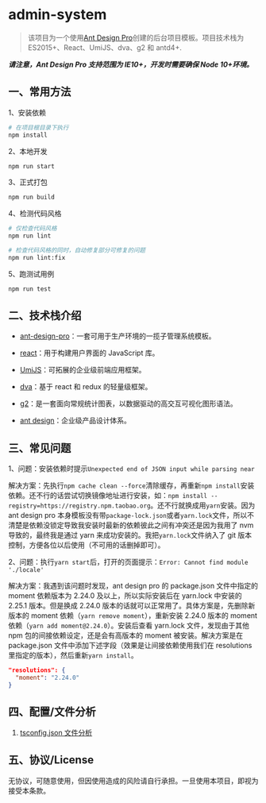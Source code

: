 # admin-system

> 该项目为一个使用[Ant Design Pro](https://pro.ant.design)创建的后台项目模板。项目技术栈为 ES2015+、React、UmiJS、dva、g2 和 antd4+.

**_请注意，Ant Design Pro 支持范围为 IE10+，开发时需要确保 Node 10+环境。_**

## 一、常用方法

1、安装依赖

```bash
# 在项目根目录下执行
npm install
```

2、本地开发

```bash
npm run start
```

3、正式打包

```bash
npm run build
```

4、检测代码风格

```bash
# 仅检查代码风格
npm run lint

# 检查代码风格的同时，自动修复部分可修复的问题
npm run lint:fix
```

5、跑测试用例

```bash
npm run test
```

## 二、技术栈介绍

-   [ant-design-pro](https://pro.ant.design)：一套可用于生产环境的一揽子管理系统模板。

-   [react](https://reactjs.org/)：用于构建用户界面的 JavaScript 库。

-   [UmiJS](https://umijs.org/)：可拓展的企业级前端应用框架。

-   [dva](https://dvajs.com/)：基于 react 和 redux 的轻量级框架。

-   [g2](https://g2.antv.vision/)：是一套面向常规统计图表，以数据驱动的高交互可视化图形语法。

-   [ant design](https://ant.design/)：企业级产品设计体系。

## 三、常见问题

1、问题：安装依赖时提示`Unexpected end of JSON input while parsing near`

解决方案：先执行`npm cache clean --force`清除缓存，再重新`npm install`安装依赖。还不行的话尝试切换镜像地址进行安装，如：`npm install --registry=https://registry.npm.taobao.org`。还不行就换成用`yarn`安装。因为 ant design pro 本身模板没有带`package-lock.json`或者`yarn.lock`文件，所以不清楚是依赖没锁定导致我安装时最新的依赖彼此之间有冲突还是因为我用了 nvm 导致的，最终我是通过 yarn 来成功安装的。我把`yarn.lock`文件纳入了 git 版本控制，方便各位以后使用（不可用的话删掉即可）。

2、问题：执行`yarn start`后，打开的页面提示：`Error: Cannot find module './locale'`

解决方案：我遇到该问题时发现，ant design pro 的 package.json 文件中指定的 moment 依赖版本为 2.24.0 及以上，所以实际安装后在 yarn.lock 中安装的 2.25.1 版本。但是换成 2.24.0 版本的话就可以正常用了。具体方案是，先删除新版本的 moment 依赖（`yarn remove moment`），重新安装 2.24.0 版本的 moment 依赖（`yarn add moment@2.24.0`）。安装后查看 yarn.lock 文件，发现由于其他 npm 包的间接依赖设定，还是会有高版本的 moment 被安装。解决方案是在 package.json 文件中添加下述字段（效果是让间接依赖使用我们在 resolutions 里指定的版本），然后重新`yarn install`。

```json
"resolutions": {
  "moment": "2.24.0"
}
```

## 四、配置/文件分析

1. [tsconfig.json 文件分析](./docs/tsconfig-analysis.md)

## 五、协议/License

无协议，可随意使用，但因使用造成的风险请自行承担。一旦使用本项目，即视为接受本条款。
